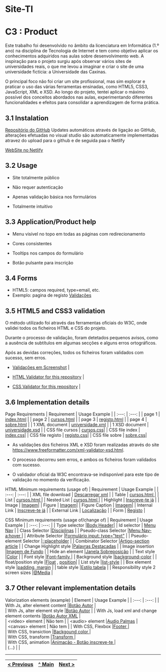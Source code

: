 # Site-TI

# C3 : Product

Este trabalho foi desenvolvido no âmbito da licenciatura em Informática (1.º ano) na disciplina de Tecnologia de Internet e tem como objetivo aplicar os conhecimentos adquiridos nas aulas sobre desenvolvimento web.
A inspiração para o projeto surgiu após observar vários sites de universidades reais, o que me levou a imaginar e criar o site de uma universidade fictícia: a Universidade das Caxinas.

O principal foco não foi criar um site profissional, mas sim explorar e praticar o uso das várias ferramentas ensinadas, como HTML5, CSS3, JavaScript, XML e XSD.
Ao longo do projeto, tentei aplicar o máximo possível dos conceitos abordados nas aulas, experimentando diferentes funcionalidades e efeitos para consolidar a aprendizagem de forma prática.

## 3.1 Instalation

[Repositório do GitHub](https://github.com/inf24tig38/inf24tig38)
Updates automáticos através de ligação ao GitHub, alterações efetuadas no visual studio são automaticamente implementadas atravez do upload para o github e de seguida paa o Netlify

[WebSite no Netlify](https://inf24tig38.netlify.app/)

## 3.2 Usage

- Site totalmente público

- Não requer autenticação

- Apenas validação básica nos formulários

- Totalmente intuitivo

## 3.3 Application/Product help

- Menu visível no topo em todas as páginas com redirecionamento

- Cores consistentes

- Tooltips nos campos do formulário

- Botão pulsante para inscrição

## 3.4 Forms

- HTML5: campos required, type=email, etc.
- Exemplo: pagina de registo [Validações](https://github.com/inf24tig38/inf24tig38/blob/a64e8f4f71bcd3080b62f90a626d1ca12c9d5e14/registo.html#L24-L50) 

## 3.5 HTML5 and CSS3 validation

O método utilizado foi através das ferramentas oficiais do W3C, onde validei todos os ficheiros HTML e CSS do projeto.

Durante o processo de validação, foram detetados pequenos avisos, como a ausência de subtítulos em algumas secções e alguns erros ortográficos.

Após as devidas correções, todos os ficheiros foram validados com sucesso, sem erros.
  
- [Validações em Screenshot](https://github.com/inf24tig38/inf24tig38/blob/4382734411c0da485a21df1ccd7e31b3c45ce76a/css/index.css#L65-L92](https://github.com/inf24tig38/inf24tig38/tree/main/Valida%C3%A7%C3%B5es%20W3C)) |

- [HTML Validator for this repository](https://validator.w3.org/nu/?showsource=yes&showoutline=yes&showimagereport=yes&doc=https%3A%2F%2Fgithub.com%2FexemploTrabalho%2Freport_inf-ti](https://validator.w3.org/detailed.html#validate-by-upload)) |
- [CSS Validator for this repository](https://jigsaw.w3.org/css-validator/validator?uri=https%3A%2F%2Fgithub.com%2FexemploTrabalho%2Freport_inf-ti&profile=css3svg&usermedium=all&warning=1&vextwarning=&lang=en](https://validator.w3.org/#validate_by_upload)) |

## 3.6 Implementation details

Page Requirements
| Requirement | Usage Example |
| :---: | :---: |
| page 1 | [index.html](https://inf24tig38.netlify.app/) |
| page 2 | [cursos.html](https://inf24tig38.netlify.app/cursos) |
| page 3 | [registo.html](https://inf24tig38.netlify.app/registo) |
| page 4 | [sobre.html](https://inf24tig38.netlify.app/sobre) |
| 1 XML document | [universidade.xml](https://github.com/inf24tig38/inf24tig38/blob/main/xml/universidade.xml) |
| 1 XSD document | [universidade.xsd](https://github.com/inf24tig38/inf24tig38/blob/main/xml/universidade.xsd) |
| CSS file cursos | [cursos.css](https://github.com/inf24tig38/inf24tig38/blob/ea9cf5b42baa06dfa69c9076a6836dfd38bb6f96/css/cursos.css#L1-L127)|
| CSS file index | [index.css](https://github.com/inf24tig38/inf24tig38/blob/ea9cf5b42baa06dfa69c9076a6836dfd38bb6f96/css/index.css#L1-L273)|
| CSS file registo | [registo.css](https://github.com/inf24tig38/inf24tig38/blob/ea9cf5b42baa06dfa69c9076a6836dfd38bb6f96/css/registo.css#L1-L147)|
| CSS file sobre | [sobre.css](https://github.com/inf24tig38/inf24tig38/blob/ea9cf5b42baa06dfa69c9076a6836dfd38bb6f96/css/sobre.css#L1-L120)|

- As validações dos ficheiros XML e XSD foram realizadas através do site https://www.freeformatter.com/xml-validator-xsd.html.
- O processo decorreu sem erros, e ambos os ficheiros foram validados com sucesso.

- O validador oficial da W3C encontrava-se indisponível para este tipo de validação no momento da verificação.

HTML Minimum requirements (usage of)
| Requirement | Usage Example |
| :---: | :---: |
| XML file download | [Descarregar xml](https://github.com/inf24tig38/inf24tig38/blob/ea9cf5b42baa06dfa69c9076a6836dfd38bb6f96/index.html#L54) |
| Table | [cursos.html ](https://github.com/inf24tig38/inf24tig38/blob/cf69c587a22c4a225735c7af66d352351c9627da/sobre.html#L36-L71)|
| List | [cursos.html ](https://github.com/inf24tig38/inf24tig38/blob/44ae34270d38d4172412a217de8becf3a9eeadde/cursos.html#L22-L64)|
| Nested List | [cursos.html ](https://github.com/inf24tig38/inf24tig38/blob/44ae34270d38d4172412a217de8becf3a9eeadde/cursos.html#L22-L64)|
| Highlight | [Inscreve-te já](https://github.com/inf24tig38/inf24tig38/blob/ea9cf5b42baa06dfa69c9076a6836dfd38bb6f96/index.html#L37) |
| Image |	[Imagem](https://github.com/inf24tig38/inf24tig38/blob/cf69c587a22c4a225735c7af66d352351c9627da/index.html#L37-L40)|
| Figure | [Imagem](https://github.com/inf24tig38/inf24tig38/blob/cf69c587a22c4a225735c7af66d352351c9627da/index.html#L37-L40)|
| Figure Caption  | [Imagem](https://github.com/inf24tig38/inf24tig38/blob/cf69c587a22c4a225735c7af66d352351c9627da/index.html#L37-L40)|
| Internal Link | [Inscreve-te já](https://github.com/inf24tig38/inf24tig38/blob/ea9cf5b42baa06dfa69c9076a6836dfd38bb6f96/index.html#L37) |
| External Link | [Localização](https://www.google.com/maps?q=Caxinas,+Vila+do+Conde)  |
| Form | [Registo](https://github.com/inf24tig38/inf24tig38/blob/cf69c587a22c4a225735c7af66d352351c9627da/registo.html#L23-L97) |

CSS Minimum requirements (usage of/change of)
| Requirement | Usage Example |
| :---: | :---: |
| Type selector |[Body](https://github.com/inf24tig38/inf24tig38/blob/4382734411c0da485a21df1ccd7e31b3c45ce76a/css/index.css#L1-L10),[Header](https://github.com/inf24tig38/inf24tig38/blob/4382734411c0da485a21df1ccd7e31b3c45ce76a/css/index.css#L55-L63)|
| Id selector | [Menu Nav](https://github.com/inf24tig38/inf24tig38/blob/4382734411c0da485a21df1ccd7e31b3c45ce76a/css/index.css#L65-L92) |
| Class Selector |[Disciplinas](https://github.com/inf24tig38/inf24tig38/blob/4382734411c0da485a21df1ccd7e31b3c45ce76a/css/cursos.css#L73-L76) |
| Pseudo-class Selector |[Menu Nav-a:hover ](https://github.com/inf24tig38/inf24tig38/blob/4382734411c0da485a21df1ccd7e31b3c45ce76a/css/cursos.css#L73-L76) |
| Attribute Selector |[Formulário input: type="text"](https://github.com/inf24tig38/inf24tig38/blob/a907c554044655b7808d08fc2759e3eb6ba73946/css/registo.css#L32-L39) |
| Pseudo-element Selector |[::placeholder](https://github.com/inf24tig38/inf24tig38/blob/fe2e8e6b27722fc6b72a3629246fd3aeca9cd51e/css/registo.css#L146-L149) |
| Combinator Selector |[Artigo-section article](https://github.com/inf24tig38/inf24tig38/blob/fe2e8e6b27722fc6b72a3629246fd3aeca9cd51e/css/index.css#L244-L250) |
| Change Highlight style |[Palavras Destacadas](https://github.com/inf24tig38/inf24tig38/blob/4382734411c0da485a21df1ccd7e31b3c45ce76a/css/index.css#L123-L128) |
| Image insertion |[Imagem de Fundo](https://github.com/inf24tig38/inf24tig38/blob/4382734411c0da485a21df1ccd7e31b3c45ce76a/css/index.css#L4) |
| Hide an element |[Janela Sobreposição](https://github.com/inf24tig38/inf24tig38/blob/4382734411c0da485a21df1ccd7e31b3c45ce76a/css/index.css#L152-L158) |
| Text style |[Color](https://github.com/inf24tig38/inf24tig38/blob/4382734411c0da485a21df1ccd7e31b3c45ce76a/css/index.css#L2) |
| Font style |[Font-family ](https://github.com/inf24tig38/inf24tig38/blob/4382734411c0da485a21df1ccd7e31b3c45ce76a/css/index.css#L2) |
| Background style |[background-color](https://github.com/inf24tig38/inf24tig38/blob/4382734411c0da485a21df1ccd7e31b3c45ce76a/css/index.css#L2) |
| float/position style |[Float](https://github.com/inf24tig38/inf24tig38/blob/4382734411c0da485a21df1ccd7e31b3c45ce76a/css/index.css#L132) , [position](https://github.com/inf24tig38/inf24tig38/blob/4382734411c0da485a21df1ccd7e31b3c45ce76a/css/index.css#L7)|
| List style |[list-style](https://github.com/inf24tig38/inf24tig38/blob/4382734411c0da485a21df1ccd7e31b3c45ce76a/css/index.css#L66) |
| Box element style |[padding, margin](https://github.com/inf24tig38/inf24tig38/blob/4382734411c0da485a21df1ccd7e31b3c45ce76a/css/index.css#L66) |
| table style |[Estilo tabela](https://github.com/inf24tig38/inf24tig38/blob/4382734411c0da485a21df1ccd7e31b3c45ce76a/css/sobre.css#L75-L103) |
| Responsibility style 2 screen sizes |[@Media](https://github.com/inf24tig38/inf24tig38/blob/4382734411c0da485a21df1ccd7e31b3c45ce76a/css/sobre.css#L106-L119) |

## 3.7 Other relevant implementation details

Valorization elements (example)
| Element | Usage Example |
| :---: | :---: |
| With Js, alter element content |[Botão Autor](https://github.com/inf24tig38/inf24tig38/blob/0528b3164e3dded33c7cdc9d155c70ecb39144e5/js/script.js#L27-L47 ) |     
| With Js, alter element style |[Botão Autor](https://github.com/inf24tig38/inf24tig38/blob/0528b3164e3dded33c7cdc9d155c70ecb39144e5/js/script.js#L27-L47 ) | 
| With Js, load xml and change element contents |[Botão Autor XML](https://github.com/inf24tig38/inf24tig38/blob/2c2dc52b5702ebd174d69f38d23aac6afbd4a2fc/js/script.js#L27-L59) |       
| &lt;video&gt; element |  Não tem     |
| &lt;audio&gt; element |[Audio Palmas](https://github.com/inf24tig38/inf24tig38/blob/c7f7bb60012fd1870444f02da283cd63cd3cc2bf/js/script.js#L22) |  
| &lt;canvas&gt; element |   Não tem    |
| With CSS, Flexbox |[Footer ](https://github.com/inf24tig38/inf24tig38/blob/2c2dc52b5702ebd174d69f38d23aac6afbd4a2fc/css/index.css#L37-L47) |       
| With CSS, transiction |[Backgound color ](https://github.com/inf24tig38/inf24tig38/blob/2c2dc52b5702ebd174d69f38d23aac6afbd4a2fc/css/registo.css#L71) |   
| With CSS, transform |[Transform ](https://github.com/inf24tig38/inf24tig38/blob/2c2dc52b5702ebd174d69f38d23aac6afbd4a2fc/css/index.css#L173) |  
| With CSS, animation |[Animação - Botão inscreve-te ](https://github.com/inf24tig38/inf24tig38/blob/2c2dc52b5702ebd174d69f38d23aac6afbd4a2fc/css/index.css#L231-L253) |   
| (...) |       |




---
[< Previous](c2.md) | [^ Main](../../../) | [Next >](c4.md)
:--- | :---: | ---: 
